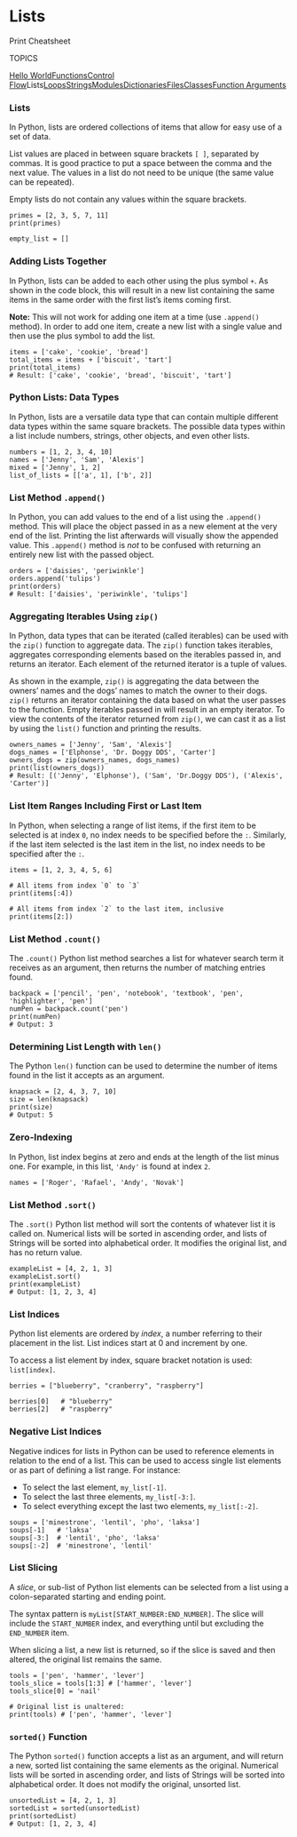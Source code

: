 # Lists

Print Cheatsheet



TOPICS

[Hello World](https://www.codecademy.com/learn/learn-python-3/modules/learn-python3-hello-world/cheatsheet)[Functions](https://www.codecademy.com/learn/learn-python-3/modules/learn-python3-functions/cheatsheet)[Control Flow](https://www.codecademy.com/learn/learn-python-3/modules/learn-python3-control-flow/cheatsheet)Lists[Loops](https://www.codecademy.com/learn/learn-python-3/modules/learn-python3-loops/cheatsheet)[Strings](https://www.codecademy.com/learn/learn-python-3/modules/learn-python3-strings/cheatsheet)[Modules](https://www.codecademy.com/learn/learn-python-3/modules/learn-python3-modules/cheatsheet)[Dictionaries](https://www.codecademy.com/learn/learn-python-3/modules/learn-python3-dictionaries/cheatsheet)[Files](https://www.codecademy.com/learn/learn-python-3/modules/learn-python3-files/cheatsheet)[Classes](https://www.codecademy.com/learn/learn-python-3/modules/learn-python3-classes/cheatsheet)[Function Arguments](https://www.codecademy.com/learn/learn-python-3/modules/learn-python3-function-arguments/cheatsheet)

### Lists

In Python, lists are ordered collections of items that allow for easy use of a set of data.

List values are placed in between square brackets `[ ]`, separated by commas. It is good practice to put a space between the comma and the next value. The values in a list do not need to be unique (the same value can be repeated).

Empty lists do not contain any values within the square brackets.

```
primes = [2, 3, 5, 7, 11]
print(primes)
 
empty_list = []
```

### Adding Lists Together

In Python, lists can be added to each other using the plus symbol `+`. As shown in the code block, this will result in a new list containing the same items in the same order with the first list’s items coming first.

**Note:** This will not work for adding one item at a time (use `.append()` method). In order to add one item, create a new list with a single value and then use the plus symbol to add the list.

```
items = ['cake', 'cookie', 'bread']
total_items = items + ['biscuit', 'tart']
print(total_items)
# Result: ['cake', 'cookie', 'bread', 'biscuit', 'tart']
```

### Python Lists: Data Types

In Python, lists are a versatile data type that can contain multiple different data types within the same square brackets. The possible data types within a list include numbers, strings, other objects, and even other lists.

```
numbers = [1, 2, 3, 4, 10]
names = ['Jenny', 'Sam', 'Alexis']
mixed = ['Jenny', 1, 2]
list_of_lists = [['a', 1], ['b', 2]]
```

### List Method `.append()`

In Python, you can add values to the end of a list using the `.append()` method. This will place the object passed in as a new element at the very end of the list. Printing the list afterwards will visually show the appended value. This `.append()` method is *not* to be confused with returning an entirely new list with the passed object.

```
orders = ['daisies', 'periwinkle']
orders.append('tulips')
print(orders)
# Result: ['daisies', 'periwinkle', 'tulips']
```

### Aggregating Iterables Using `zip()`

In Python, data types that can be iterated (called iterables) can be used with the `zip()` function to aggregate data. The `zip()` function takes iterables, aggregates corresponding elements based on the iterables passed in, and returns an iterator. Each element of the returned iterator is a tuple of values.

As shown in the example, `zip()` is aggregating the data between the owners’ names and the dogs’ names to match the owner to their dogs. `zip()` returns an iterator containing the data based on what the user passes to the function. Empty iterables passed in will result in an empty iterator. To view the contents of the iterator returned from `zip()`, we can cast it as a list by using the `list()` function and printing the results.

```
owners_names = ['Jenny', 'Sam', 'Alexis']
dogs_names = ['Elphonse', 'Dr. Doggy DDS', 'Carter']
owners_dogs = zip(owners_names, dogs_names)
print(list(owners_dogs))
# Result: [('Jenny', 'Elphonse'), ('Sam', 'Dr.Doggy DDS'), ('Alexis', 'Carter')]
```

### List Item Ranges Including First or Last Item

In Python, when selecting a range of list items, if the first item to be selected is at index `0`, no index needs to be specified before the `:`. Similarly, if the last item selected is the last item in the list, no index needs to be specified after the `:`.

```
items = [1, 2, 3, 4, 5, 6]
 
# All items from index `0` to `3`
print(items[:4])
 
# All items from index `2` to the last item, inclusive
print(items[2:])
```

### List Method `.count()`

The `.count()` Python list method searches a list for whatever search term it receives as an argument, then returns the number of matching entries found.

```
backpack = ['pencil', 'pen', 'notebook', 'textbook', 'pen', 'highlighter', 'pen']
numPen = backpack.count('pen')
print(numPen)
# Output: 3
```

### Determining List Length with `len()`

The Python `len()` function can be used to determine the number of items found in the list it accepts as an argument.

```
knapsack = [2, 4, 3, 7, 10]
size = len(knapsack)
print(size) 
# Output: 5
```

### Zero-Indexing

In Python, list index begins at zero and ends at the length of the list minus one. For example, in this list, `'Andy'` is found at index `2`.

```
names = ['Roger', 'Rafael', 'Andy', 'Novak']
```

### List Method `.sort()`

The `.sort()` Python list method will sort the contents of whatever list it is called on. Numerical lists will be sorted in ascending order, and lists of Strings will be sorted into alphabetical order. It modifies the original list, and has no return value.

```
exampleList = [4, 2, 1, 3]
exampleList.sort()
print(exampleList)
# Output: [1, 2, 3, 4]
```

### List Indices

Python list elements are ordered by *index*, a number referring to their placement in the list. List indices start at 0 and increment by one.

To access a list element by index, square bracket notation is used: `list[index]`.

```
berries = ["blueberry", "cranberry", "raspberry"]
 
berries[0]   # "blueberry"
berries[2]   # "raspberry"
```

### Negative List Indices

Negative indices for lists in Python can be used to reference elements in relation to the end of a list. This can be used to access single list elements or as part of defining a list range. For instance:

- To select the last element, `my_list[-1]`.
- To select the last three elements, `my_list[-3:]`.
- To select everything except the last two elements, `my_list[:-2]`.

```
soups = ['minestrone', 'lentil', 'pho', 'laksa']
soups[-1]   # 'laksa'
soups[-3:]  # 'lentil', 'pho', 'laksa'
soups[:-2]  # 'minestrone', 'lentil'
```

### List Slicing

A *slice*, or sub-list of Python list elements can be selected from a list using a colon-separated starting and ending point.

The syntax pattern is `myList[START_NUMBER:END_NUMBER]`. The slice will include the `START_NUMBER` index, and everything until but excluding the `END_NUMBER` item.

When slicing a list, a new list is returned, so if the slice is saved and then altered, the original list remains the same.

```
tools = ['pen', 'hammer', 'lever']
tools_slice = tools[1:3] # ['hammer', 'lever']
tools_slice[0] = 'nail'
 
# Original list is unaltered:
print(tools) # ['pen', 'hammer', 'lever']
```

### `sorted()` Function

The Python `sorted()` function accepts a list as an argument, and will return a new, sorted list containing the same elements as the original. Numerical lists will be sorted in ascending order, and lists of Strings will be sorted into alphabetical order. It does not modify the original, unsorted list.

```
unsortedList = [4, 2, 1, 3]
sortedList = sorted(unsortedList)
print(sortedList)
# Output: [1, 2, 3, 4]
```
